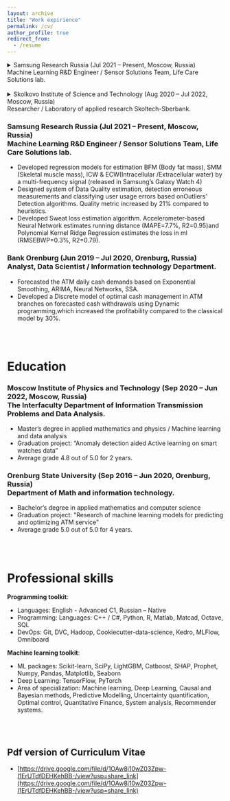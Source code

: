 ```yaml
---
layout: archive
title: "Work expirience"
permalink: /cv/
author_profile: true
redirect_from:
  - /resume
---
```


<details>
<summary>Samsung Research Russia (Jul 2021 – Present, Moscow, Russia) <br> Machine Learning R&D Engineer / Sensor Solutions Team, Life Care Solutions lab.</summary>
<ul>
<li> Developed regression models for estimation BFM (Body fat mass), SMM (Skeletal muscle mass), ICW & ECW(Intracellular
Extracellular water) by a multi-frequency signal (released in Samsung’s Galaxy Watch 4)</li>
<li> Designed system of Data Quality estimation, detection erroneous measurements and classifying user usage errors basedonOutliers’
Detection algorithms. Quality metric increased by 21% compared to heuristics</li>
<li> Developed Sweat loss estimation algorithm. Accelerometer-based Neural Network estimates running distance (MAPE=7.7%, R2=0.95and
Polynomial Kernel Ridge Regression estimates the loss in ml (RMSEBWP=0.3%, R2=0.79).</li>
</ul>
</details>

<br>

<details><summary>Skolkovo Institute of Science and Technology (Aug 2020 – Jul 2022, Moscow, Russia) <br> Researcher / Laboratory of applied research Skoltech-Sberbank.</summary>

    * Developed regression models for estimation BFM (Body fat mass), SMM (Skeletal muscle mass), ICW & ECW(Intracellular Extracellular water) by a multi-frequency signal (released in Samsung’s Galaxy Watch 4)
    * Designed system of Data Quality estimation, detection erroneous measurements and classifying user usage errors basedonOutliers’ Detection algorithms. Quality metric increased by 21% compared to heuristics.
    * Developed Sweat loss estimation algorithm. Accelerometer-based Neural Network estimates running distance (MAPE=7.7%, R2=0.95and Polynomial Kernel Ridge Regression estimates the loss in ml (RMSEBWP=0.3%, R2=0.79).

</details>



### Samsung Research Russia (Jul 2021 – Present, Moscow, Russia) <br> Machine Learning R&D Engineer / Sensor Solutions Team, Life Care Solutions lab.
* Developed regression models for estimation BFM (Body fat mass), SMM (Skeletal muscle mass), ICW & ECW(Intracellular /Extracellular water) by a multi-frequency signal (released in Samsung’s Galaxy Watch 4)
* Designed system of Data Quality estimation, detection erroneous measurements and classifying user usage errors based onOutliers’ Detection algorithms. Quality metric increased by 21% compared to heuristics.
* Developed Sweat loss estimation algorithm. Accelerometer-based Neural Network estimates running distance (MAPE=7.7%, R2=0.95)and Polynomial Kernel Ridge Regression estimates the loss in ml (RMSEBWP=0.3%, R2=0.79).

### 


### Bank Orenburg (Jun 2019 – Jul 2020, Orenburg, Russia) <br> Analyst, Data Scientist / Information technology Department.
* Forecasted the ATM daily cash demands based on Exponential Smoothing, ARIMA, Neural Networks, SSA.
* Developed a Discrete model of optimal cash management in ATM branches on forecasted cash withdrawals using Dynamic programming,which increased the profitability compared to the classical model by 30%.
<br>
<br>

# Education
### Moscow Institute of Physics and Technology (Sep 2020 – Jun 2022, Moscow, Russia) <br> The Interfaculty Department of Information Transmission Problems and Data Analysis.
* Master’s degree in applied mathematics and physics / Machine learning and data analysis
* Graduation project: “Anomaly detection aided Active learning on smart watches data”
* Average grade 4.8 out of 5.0 for 2 years.

### Orenburg State University (Sep 2016 – Jun 2020, Orenburg, Russia) <br> Department of Math and information technology.
* Bachelor’s degree in applied mathematics and computer science
* Graduation project: "Research of machine learning models for predicting and optimizing ATM service"
* Average grade 5.0 out of 5.0 for 4 years.
<br>
<br>

# Professional skills
**Programming toolkit**:

* Languages: English - Advanced C1, Russian – Native
* Programming: Languages: C++ / C#, Python, R, Matlab, Matcad, Octave, SQL
* DevOps: Git, DVC, Hadoop, Cookiecutter-data-science, Kedro, MLFlow, Omniboard

**Machine learning toolkit**:

* ML packages: Scikit-learn, SciPy, LightGBM, Catboost, SHAP, Prophet, Numpy, Pandas, Matplotlib, Seaborn
* Deep Learning: TensorFlow, PyTorch
* Area of specialization: Machine learning, Deep Learning, Causal and Bayesian methods, Predictive Modelling,
Uncertainty quantification, Optimal control, Quantitative Finance, System analysis, Recommender systems.
<br>
<br>

## Pdf version of Curriculum Vitae
* [https://drive.google.com/file/d/1OAw8j10wZ03Zpw-I1ErUTdfDEHKehBB-/view?usp=share_link](https://drive.google.com/file/d/1OAw8j10wZ03Zpw-I1ErUTdfDEHKehBB-/view?usp=share_link)